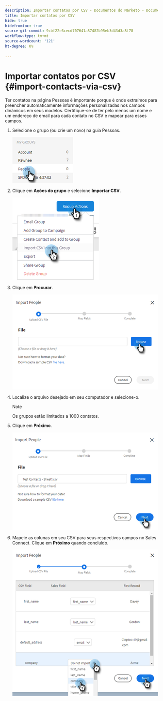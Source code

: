 ```yaml
---
description: Importar contatos por CSV - Documentos do Marketo - Documentação do produto
title: Importar contatos por CSV
hide: true
hidefromtoc: true
source-git-commit: 9cbf22e3cecd707641a87482b95eb3d43d3a8f78
workflow-type: tm+mt
source-wordcount: '121'
ht-degree: 0%

---
```


# Importar contatos por CSV {#import-contacts-via-csv}

Ter contatos na página Pessoas é importante porque é onde extraímos para preencher automaticamente informações personalizadas nos campos dinâmicos em seus modelos. Certifique-se de ter pelo menos um nome e um endereço de email para cada contato no CSV e mapear para esses campos.

1. Selecione o grupo (ou crie um novo) na guia Pessoas.

   ![](assets/import-contacts-via-csv-1.png)

1. Clique em **Ações do grupo** e selecione **Importar CSV**.

   ![](assets/import-contacts-via-csv-2.png)

1. Clique em **Procurar**.

   ![](assets/import-contacts-via-csv-3.png)

1. Localize o arquivo desejado em seu computador e selecione-o.

   >[!NOTE]
   >
   >Os grupos estão limitados a 1000 contatos.

1. Clique em **Próximo**.

   ![](assets/import-contacts-via-csv-4.png)

1. Mapeie as colunas em seu CSV para seus respectivos campos no Sales Connect. Clique em **Próximo** quando concluído.

   ![](assets/import-contacts-via-csv-5.png)
